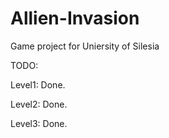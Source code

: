 # Allien-Invasion
Game project for Uniersity of Silesia

TODO:

Level1:
Done.

Level2:
Done.

Level3:
Done.
